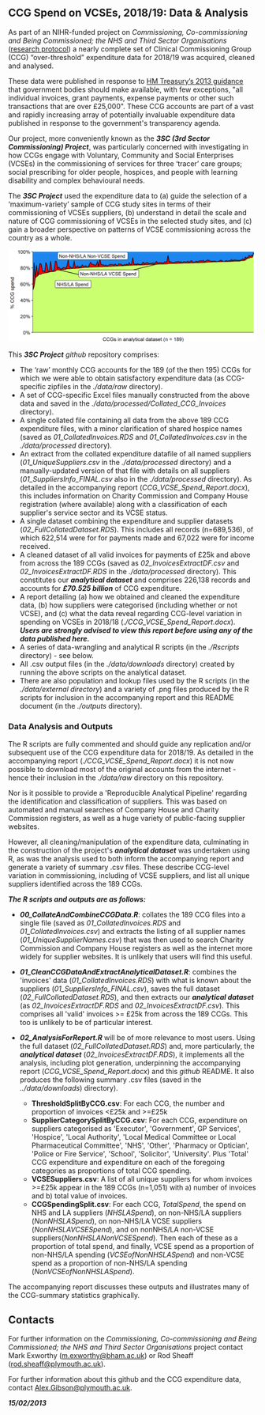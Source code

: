<!--
This is used to add comments and it can span multiple lines.
Here IH:\00_Sheaff New Project\00_FinalReport\3SC run the underlying R script as soon as possible to produce figures and tables
This is so I can include information from the R script in the header

-->
## CCG Spend on VCSEs, 2018/19:  Data & Analysis

As part of an NIHR-funded project on *Commissioning, Co-commissioning and Being Commissioned; the NHS and Third Sector Organisations* ([research protocol](https://tinyurl.com/tvpx3ty2)) a nearly complete set of Clinical Commissioning Group (CCG) “over-threshold” expenditure data for 2018/19 was acquired, cleaned and analysed.  

These data were published in response to [HM Treasury’s 2013 guidance](https://tinyurl.com/4m9p23hp) that government bodies should make available, with few exceptions, "all individual invoices, grant payments, expense payments or other such transactions that are over £25,000". These CCG accounts are part of a vast and rapidly increasing array of potentially invaluable expenditure data published in response to the government's transparency agenda.

Our project, more conveniently known as the ***3SC (3rd Sector Commissioning) Project***, was particularly concerned with investigating in how CCGs engage with Voluntary, Community and Social Enterprises (VCSEs) in the commissioning of services for three ‘tracer’ care groups; social prescribing for older people, hospices, and people with learning disability and complex behavioural needs.

The ***3SC Project*** used the expenditure data to (a) guide the selection of a ‘maximum-variety’ sample of CCG study sites in terms of their commissioning of VCSEs suppliers, (b) understand in detail the scale and nature of CCG commissioning of VCSEs in the selected study sites, and (c) gain a broader perspective on patterns of VCSE commissioning across the country as a whole.

![NHS/LA, VCSE & non-VCSE spending by CCG](./outputs/Figure8.png)

This ***3SC Project*** *github* repository comprises:

- The ‘raw’ monthly CCG accounts for the 189 (of the then 195) CCGs for which we were able to obtain satisfactory expenditure data (as CCG-specific zipfiles in the *./data/raw* directory).
- A set of CCG-specific Excel files manually constructed from the above data and saved in the *./data/processed/Collated_CCG_Invoices* directory). 
- A single collated file containing all data from the above 189 CCG expenditure files, with a minor clarification of shared hospice names (saved as *01_CollatedInvoices.RDS* and *01_CollatedInvoices.csv* in the *./data/processed* directory).
- An extract from the collated expenditure datafile of all named suppliers (*01_UniqueSuppliers.csv* in the *./data/processed* directory) and a manually-updated version of that file with details on all suppliers (*01_SuppliersInfo_FINAL.csv* also in the *./data/processed* directory).  As detailed in the accompanying report (*CCG_VCSE_Spend_Report.docx*), this includes information on Charity Commission and Company House registration (where available) along with a classification of each supplier's service sector and its VCSE status.
- A single dataset combining the expenditure and supplier datasets (*02_FullCollatedDataset.RDS*). This includes all records (n=689,536), of which 622,514 were for for payments made and 67,022 were for income received.
- A cleaned dataset of all valid invoices for payments of £25k and above from across the 189 CCGs (saved as *02_InvoicesExtractDF.csv* and *02_InvoicesExtractDF.RDS* in the *./data/processed* directory). This constitutes our ***analytical dataset*** and comprises 226,138 records and accounts for ***£70.525 billion*** of CCG expenditure. 
- A report detailing (a) how we obtained and cleaned the expenditure data, (b) how suppliers were categorised (including whether or not VCSE), and (c) what the data reveal regarding CCG-level variation in spending on VCSEs in 2018/18 (*./CCG_VCSE_Spend_Report.docx*). ***Users are strongly advised to view this report before using any of the data published here.***
- A series of data-wrangling and analytical R scripts (in the *./Rscripts* directory) - see below.
- All .csv output files (in the *./data/downloads* directory) created by running the above scripts on the analytical dataset.
- There are also population and lookup files used by the R scripts (in the *./data/external directory*) and a variety of .png files produced by the R scripts for inclusion in the accompanying report and this README document (in the *./outputs* directory).

### Data Analysis and Outputs

The R scripts are fully commented and should guide any replication and/or subsequent use of the CCG expenditure data for 2018/19.  As detailed in the accompanying report (*./CCG_VCSE_Spend_Report.docx*) it is not now possible to download most of the original accounts from the internet - hence their inclusion in the *./data/raw* directory on this repository.

Nor is it possible to provide a 'Reproducible Analytical Pipeline' regarding the identification and classification of suppliers. This was based on automated and manual searches of Company House and Charity Commission registers, as well as a huge variety of public-facing supplier websites.

However, all cleaning/manipulation of the expenditure data, culminating in the construction of the project's ***analytical dataset*** was undertaken using R, as was the analysis used to both inform the accompanying report and generate a variety of summary .csv files. These describe CCG-level variation in commissioning, including of VCSE suppliers, and list all unique suppliers identified across the 189 CCGs.

***The R scripts and outputs are as follows:***

- ***00_CollateAndCombineCCGData.R***: collates the 189 CCG files into a single file (saved as *01_CollatedInvoices.RDS* and *01_CollatedInvoices.csv*) and extracts the listing of all supplier names (*01_UniqueSupplierNames.csv*) that was then used to search Charity Commission and Company House registers as well as the internet more widely for supplier websites.  It is unlikely that users will find this useful.

- ***01_CleanCCGDataAndExtractAnalyticalDataset.R***: combines the 'invoices' data (*01_CollatedInvoices.RDS*) with what is known about the suppliers (*01_SuppliersInfo_FINAL.csv*), saves the full dataset (*02_FullCollatedDataset.RDS*), and then extracts our ***analytical dataset*** (as *02_InvoicesExtractDF.RDS* and *02_InvoicesExtractDF.csv*). This comprises all 'valid' invoices >= £25k from across the 189 CCGs.  This too is unlikely to be of particular interest.

- ***02_AnalysisForReport.R*** will be of more relevance to most users. Using the full dataset (*02_FullCollatedDataset.RDS*) and, more particularly, the ***analytical dataset*** (*02_InvoicesExtractDF.RDS*), it implements all the analysis, including plot generation, underpinning the accompanying report (*CCG_VCSE_Spend_Report.docx*) and this *github* README. It also produces the following summary .csv files (saved in the *../data/downloads*) directory).

  * **ThresholdSplitByCCG.csv**: For each CCG, the number and proportion of invoices <£25k and >=£25k
  * **SupplierCategorySplitByCCG.csv**: For each CCG, expenditure on suppliers categorised as 'Executor', 'Government', GP Services', 'Hospice', 'Local Authority', 'Local Medical Committee or Local Pharmaceutical Committee', 'NHS', 'Other', 'Pharmacy or Optician', 'Police or Fire Service', 'School', 'Solicitor', 'University'. Plus 'Total' CCG expenditure and expenditure on each of the foregoing categories as proportions of total CCG spending.
  * **VCSESuppliers.csv**: A list of all unique suppliers for whom invoices >=£25k appear in the 189 CCGs (n=1,051) with a) number of invoices and b) total value of invoices.
  * **CCGSpendingSplit.csv**: For each CCG, *TotalSpend*, the spend on NHS and LA suppliers (*NHSLASpend*), on non-NHS/LA suppliers (*NonNHSLASpend*), on non-NHS/LA VCSE suppliers (*NonNHSLAVCSESpend*), and on nonNHS/LA non-VCSE suppliers(*NonNHSLANonVCSESpend*). Then each of these as a proportion of total spend, and finally, VCSE spend as a proportion of non-NHS/LA spending (*VCSEofNonNHSLASpend*) and non-VCSE spend as a proportion of non-NHS/LA spending (*NonVCSEofNonNHSLASpend*).

The accompanying report discusses these outputs and illustrates many of the CCG-summary statistics graphically.


## Contacts

For further information on the *Commissioning, Co-commissioning and Being Commissioned; the NHS and Third Sector Organisations* project contact Mark Exworthy (m.exworthy@bham.ac.uk) or Rod Sheaff (rod.sheaff@plymouth.ac.uk).

For further information about this github and the CCG expenditure data, contact Alex.Gibson@plymouth.ac.uk.

***15/02/2013***
